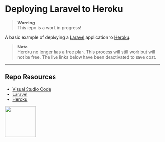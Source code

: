 # Deploying Laravel to Heroku

> **Warning**  
> This repo is a work in progress!

A basic example of deploying a [Laravel](https://laravel.com/) application to [Heroku](https://www.heroku.com/). 

> **Note**  
> Heroku no longer has a free plan. This process will still work but will not be free. The live links below have been deactivated to save cost.

***

## Repo Resources

* [Visual Studio Code](https://code.visualstudio.com/)
* [Laravel](https://laravel.com/)
* [Heroku](https://www.heroku.com/)

<a href="https://codeadam.ca">
<img src="https://codeadam.ca/images/code-block.png" width="100">
</a>
